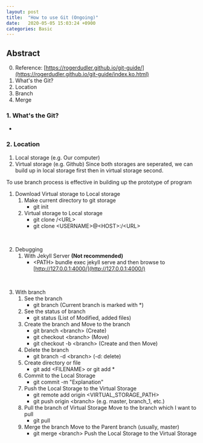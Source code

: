 ```yaml
---
layout: post
title:  "How to use Git (Ongoing)"
date:   2020-05-05 15:03:24 +0900
categories: Basic
---
```

## Abstract
0. Reference: [https://rogerdudler.github.io/git-guide/](https://rogerdudler.github.io/git-guide/index.ko.html)
1. What's the Git?
2. Location
3. Branch
4. Merge

### 1. What's the Git?
*
### 2. Location
1. Local storage (e.g. Our computer)
2. Virtual storage (e.g. Github)
Since both storages are seperated, we can build up in local storage first then in virtual storage second.

To use branch process is effective in building up the prototype of program      
1. Download Virtual storage to Local storage   
    1. Make current directory to git storage
        * git init
    2. Virtual storage to Local storage   
        * git clone /&lt;URL&gt;
        * git clone &lt;USERNAME&gt;@&lt;HOST&gt;:/&lt;URL&gt; 
<br>

2. Debugging
    1. With Jekyll Server **(Not recommended)**
        * &lt;PATH&gt; bundle exec jekyll serve
        and then browse to [http://127.0.0.1:4000/](http://127.0.0.1:4000/)
<br>

3. With branch
    1. See the branch
        * git branch (Current branch is marked with *)
    2. See the status of branch
        * git status (List of Modified, added files)
    3. Create the branch and Move to the branch 
        * git branch &lt;branch&gt; (Create)
        * git checkout &lt;branch&gt; (Move)
        * git checkout -b &lt;branch&gt; (Create and then Move)
    4. Delete the branch
        * git branch -d &lt;branch&gt; (-d: delete)
    5. Create directory or file
        * git add &lt;FILENAME&gt; or git add *   
    6. Commit to the Local Storage
        * git commit -m "Explanation"  
    7. Push the Local Storage to the Virtual Storage
        * git remote add origin &lt;VIRTUAL_STORAGE_PATH&gt;
        * git push origin &lt;branch&gt; (e.g. master, branch_1, etc.)
    8. Pull the branch of Virtual Storage
        Move to the branch which I want to pull
        * git pull
    9. Merge the branch
        Move to the Parent branch (usually, master)
        * git merge &lt;branch&gt;
        Push the Local Storage to the Virtual Storage